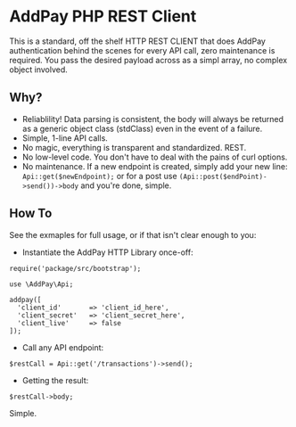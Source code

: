 # AddPay PHP REST Client
This is a standard, off the shelf HTTP REST CLIENT that does AddPay authentication behind the scenes for every API call, 
zero maintenance is required. You pass the desired payload across as a simpl array, no complex object involved.

## Why?
 - Reliablility! Data parsing is consistent, the body will always be returned as a generic object class (stdClass) even in the event of a failure.
 - Simple, 1-line API calls.
 - No magic, everything is transparent and standardized. REST.
 - No low-level code. You don't have to deal with the pains of curl options. 
 - No maintenance. If a new endpoint is created, simply add your new line: `Api::get($newEndpoint);` or for a post use `(Api::post($endPoint)->send())->body` and you're done, simple.

## How To
See the exmaples for full usage, or if that isn't clear enough to you:

- Instantiate the AddPay HTTP Library once-off:
```
require('package/src/bootstrap');

use \AddPay\Api;

addpay([
  'client_id'       => 'client_id_here',
  'client_secret'   => 'client_secret_here',
  'client_live'     => false
]);
```
- Call any API endpoint: 
```
$restCall = Api::get('/transactions')->send();
```
- Getting the result:
```
$restCall->body;
```
Simple.
